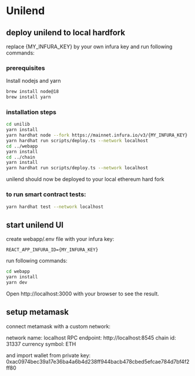 # Unilend

## deploy unilend to local hardfork

replace {MY_INFURA_KEY} by your own infura key and run following commands:
### prerequisites

Install nodejs and yarn

```bash
brew install node@18 
brew install yarn
```

### installation steps

```bash
cd unilib
yarn install
yarn hardhat node --fork https://mainnet.infura.io/v3/{MY_INFURA_KEY}  # let this command run in a separate terminal
yarn hardhat run scripts/deploy.ts --network localhost
cd ../webapp
yarn install
cd ../chain
yarn install
yarn hardhat run scripts/deploy.ts --network localhost
```

unilend should now be deployed to your local ethereum hard fork

### to run smart contract tests:

```bash
yarn hardhat test --network localhost
```

## start unilend UI

create webapp/.env file with your infura key:

```
REACT_APP_INFURA_ID={MY_INFURA_KEY}
```

run following commands:

```bash
cd webapp
yarn install
yarn dev
```

Open http://localhost:3000 with your browser to see the result.

## setup metamask

connect metamask with a custom network:

network name: localhost
RPC endpoint: http://localhost:8545
chain id: 31337
currency symbol: ETH

and import wallet from private key:
0xac0974bec39a17e36ba4a6b4d238ff944bacb478cbed5efcae784d7bf4f2ff80
